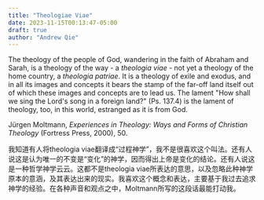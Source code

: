 ```yaml
---
title: "Theologiae Viae"
date: 2023-11-15T00:13:47-05:00
draft: true
author: "Andrew Qie"
---
```

The theology of the people of God, wandering in the faith of Abraham and Sarah, is a theology of the way - a *theologia viae* - not yet a theology of the home country, a *theologia patriae*. It is a theology of exile and exodus, and in all its images and concepts it bears the stamp of the far-off land itself out of which these images and concepts are to lead us. The lament "How shall we sing the Lord's song in a foreign land?" (Ps. 137.4) is the lament of theology, too, in this world, estranged as it is from God.

Jürgen Moltmann, *Experiences in Theology: Ways and Forms of Christian Theology* (Fortress Press, 2000), 50.

我知道有人将theologia viae翻译成“过程神学”，我不是很喜欢这个叫法。还有人说这是认为唯一的不变是“变化”的神学，因而得出上帝是变化的结论。还有人说这是一种哲学神学云云。这都不是theologia viae所表达的意思，以及忽略此种神学原本的意涵，及其表达出来的现实。我喜欢这个概念和表达，主要基于我过去追求神学的经验。在各种声音和观点之中，Moltmann所写的这段话最能打动我。